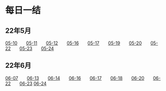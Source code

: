 # 每日一结

## 22年5月

[05-10](/6-每日一结/22_05_10)  [05-11](/6-每日一结/22_05_11)  [05-12](/6-每日一结/22_05_12)  [05-16](/6-每日一结/22_05_16)  [05-17](/6-每日一结/22_05_17)  [05-19](/6-每日一结/22_05_19)  [05-20](/6-每日一结/22_05_20)  [05-22](/6-每日一结/22_05_22)  [05-23](/6-每日一结/22_05_23)  [05-24](/6-每日一结/22_05_24)

## 22年6月

[06-07](/6-每日一结/22_06_07)  [06-13](/6-每日一结/22_06_13)  [06-14](/6-每日一结/22_06_14)  [06-16](/6-每日一结/22_06_16)  [06-17](/6-每日一结/22_06_17)  [06-18](/6-每日一结/22_06_18)  [06-20](/6-每日一结/22_06_20)  [06-22](/6-每日一结/22_06_22)  [06-23](/6-每日一结/22_06_23)  [06-24](/6-每日一结/22_06_24)
